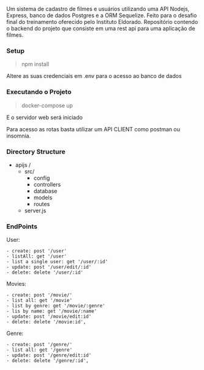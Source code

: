 Um sistema de cadastro de filmes e usuários utilizando uma API Nodejs, Express, banco de dados Postgres e a ORM Sequelize.
Feito para o desafio final do treinamento oferecido pelo Instituto Eldorado.
Repositório contendo o backend do projeto que consiste em uma rest api para uma aplicação de filmes.

### Setup

> npm install

Altere as suas credenciais em .env para o acesso ao banco de dados

### Executando o Projeto

> docker-compose up

E o servidor web será iniciado 

Para acesso as rotas basta utilizar um API CLIENT como postman ou insomnia.

### Directory Structure

- apijs /
  - src/
    - config
    - controllers
    - database
    - models
    - routes
  - server.js

### EndPoints

User:

    - create: post '/user'
    - listAll: get '/user'
    - list a single user: get '/user/:id'
    - update: post '/user/edit/:id'
    - delete: delete '/user/:id'

Movies:

    - create: post '/movie/'
    - list all: get '/movie'
    - list by genre: get '/movie/:genre'
    - lis by name: get '/movie/:name'
    - update: post '/movie/edit:id'
    - delete: delete '/movie:id',

Genre:

    - create: post '/genre/'
    - list all: get '/genre'
    - update: post '/genre/edit:id'
    - delete: delete '/genre/:id',

